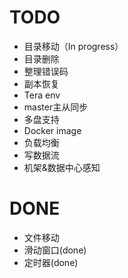 TODO
========
* 目录移动（In progress）
* 目录删除
* 整理错误码
* 副本恢复
* Tera env
* master主从同步
* 多盘支持
* Docker image
* 负载均衡
* 写数据流
* 机架&数据中心感知

DONE
========
* 文件移动
* 滑动窗口(done)
* 定时器(done)
